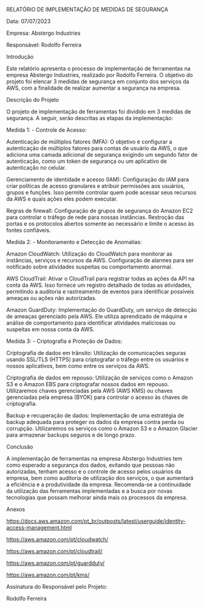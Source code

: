 RELATÓRIO DE IMPLEMENTAÇÃO DE MEDIDAS DE SEGURANÇA

Data: 07/07/2023 

Empresa: Abstergo Industries 

Responsável: Rodolfo Ferreira

Introdução

Este relatório apresenta o processo de implementação de ferramentas na empresa Abstergo Industries, realizado por Rodolfo Ferreira. O objetivo do projeto foi elencar 3 medidas de segurança em conjunto dos serviços da AWS, com a finalidade de realizar aumentar a segurança na empresa.

Descrição do Projeto

O projeto de implementação de ferramentas foi dividido em 3 medidas de segurança. A seguir, serão descritas as etapas da implementação:

Medida 1: - Controle de Acesso:

Autenticação de múltiplos fatores (MFA): O objetivo é configurar a autenticação de múltiplos fatores para contas de usuário da AWS, o que adiciona uma camada adicional de segurança exigindo um segundo fator de autenticação, como um token de segurança ou um aplicativo de autenticação no celular.

Gerenciamento de identidade e acesso (IAM): Configuração do IAM para criar políticas de acesso granulares e atribuir permissões aos usuários, grupos e funções. Isso permite controlar quem pode acessar seus recursos da AWS e quais ações eles podem executar.

Regras de firewall: Configuração de grupos de segurança do Amazon EC2 para controlar o tráfego de rede para nossas instâncias. Restroção das portas e os protocolos abertos somente ao necessário e limite o acesso às fontes confiáveis.

Medida 2: - Monitoramento e Detecção de Anomalias:

Amazon CloudWatch: Utilização do CloudWatch para monitorar as instâncias, serviços e recursos da AWS. Configuração de alarmes para ser notificado sobre atividades suspeitas ou comportamento anormal.

AWS CloudTrail: Ativar o CloudTrail para registrar todas as ações da API na conta da AWS. Isso fornece um registro detalhado de todas as atividades, permitindo a auditoria e rastreamento de eventos para identificar possíveis ameaças ou ações não autorizadas.

Amazon GuardDuty: Implementação do GuardDuty, um serviço de detecção de ameaças gerenciado pela AWS. Ele utiliza aprendizado de máquina e análise de comportamento para identificar atividades maliciosas ou suspeitas em nossa conta da AWS.

Medida 3: - Criptografia e Proteção de Dados:

Criptografia de dados em trânsito: Utilização de comunicações seguras usando SSL/TLS (HTTPS) para criptografar o tráfego entre os usuários e nossos aplicativos, bem como entre os serviços da AWS.

Criptografia de dados em repouso: Utilização de serviços como o Amazon S3 e o Amazon EBS para criptografar nossos dados em repouso. Utilizaremos chaves gerenciadas pela AWS (AWS KMS) ou chaves gerenciadas pela empresa (BYOK) para controlar o acesso às chaves de criptografia.

Backup e recuperação de dados: Implementação de uma estratégia de backup adequada para proteger os dados da empresa contra perda ou corrupção. Utilizaremos os serviços como o Amazon S3 e o Amazon Glacier para armazenar backups seguros e de longo prazo.

Conclusão

A implementação de ferramentas na empresa Abstergo Industries tem como esperado a segurança dos dados, evitando que pessoas não autorizadas, tenham acesso e o controle de acesso pelos usuários da empresa, bem como auditoria de utilização dos serviços, o que aumentará a eficiência e a produtividade da empresa. Recomenda-se a continuidade da utilização das ferramentas implementadas e a busca por novas tecnologias que possam melhorar ainda mais os processos da empresa.

Anexos

https://docs.aws.amazon.com/pt_br/outposts/latest/userguide/identity-access-management.html

https://aws.amazon.com/pt/cloudwatch/

https://aws.amazon.com/pt/cloudtrail/

https://aws.amazon.com/pt/guardduty/

https://aws.amazon.com/pt/kms/

Assinatura do Responsável pelo Projeto:

Rodolfo Ferreira
